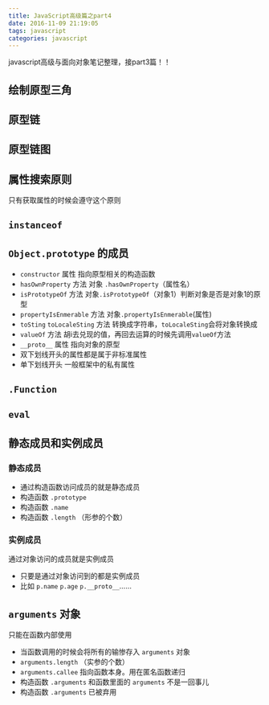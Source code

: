 ```yaml
---
title: JavaScript高级篇之part4
date: 2016-11-09 21:19:05
tags: javascript
categories: javascript
---
```

javascript高级与面向对象笔记整理，接part3篇！！

<!-- more -->

## 绘制原型三角

## 原型链

## 原型链图

## 属性搜索原则

只有获取属性的时候会遵守这个原则

## `instanceof`

## `Object.prototype` 的成员

* `constructor` 属性
	指向原型相关的构造函数
* `hasOwnProperty` 方法
	对象 `.hasOwnProperty`（属性名）
* `isPrototypeOf` 方法
	对象`.isPrototypeOf`（对象1）判断对象是否是对象1的原型
* `propertyIsEnmerable` 方法
	对象`.propertyIsEnmerable`(属性)
* `toSting`  `toLocaleSting` 方法
	转换成字符串，`toLocaleSting`会将对象转换成
* `valueOf` 方法
	胡i去兑现的值，再回去运算的时候先调用`valueOf`方法
* `__proto__` 属性
	指向对象的原型
* 双下划线开头的属性都是属于非标准属性
* 单下划线开头 一般框架中的私有属性

## `.Function`

## `eval`

## 静态成员和实例成员

### 静态成员

* 通过构造函数访问成员的就是静态成员
* 构造函数 `.prototype`
* 构造函数 `.name`
* 构造函数 `.length` （形参的个数）

### 实例成员

通过对象访问的成员就是实例成员

* 只要是通过对象访问到的都是实例成员
* 比如 `p.name`	`p.age`	`p.__proto__`……

## `arguments` 对象

只能在函数内部使用

* 当函数调用的时候会将所有的输惨存入 `arguments` 对象
*  `arguments.length` （实参的个数）
*  `arguments.callee` 指向函数本身。用在匿名函数递归
* 构造函数 `.arguments` 和函数里面的 `arguments` 不是一回事儿
* 构造函数 `.arguments` 已被弃用